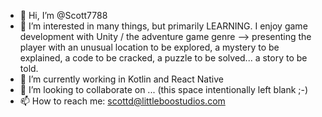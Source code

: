 - 👋 Hi, I’m @Scott7788
- 👀 I’m interested in many things, but primarily LEARNING. I enjoy game development with Unity / the adventure game genre --> presenting the player with an unusual location to be explored, a mystery to be explained, a code to be cracked, a puzzle to be solved... a story to be told.  
- 🌱 I’m currently working in Kotlin and React Native
- 💞️ I’m looking to collaborate on ... (this space intentionally left blank ;-)
- 📫 How to reach me: scottd@littleboostudios.com

<!---
Scott7788/Scott7788 is a ✨ special ✨ repository because its `README.md` (this file) appears on your GitHub profile.
You can click the Preview link to take a look at your changes.
--->

